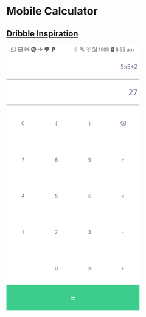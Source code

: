 # Mobile Calculator

## [Dribble Inspiration](https://dribbble.com/shots/15829982-Calculator)

<img src="screenshots/calc2.png" width="350">
